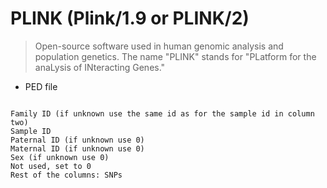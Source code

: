 # PLINK (Plink/1.9 or PLINK/2)

> Open-source software used in human genomic analysis and population genetics. The name "PLINK" stands for "PLatform for the anaLysis of INteracting Genes."

* PED file

```

Family ID (if unknown use the same id as for the sample id in column two)
Sample ID
Paternal ID (if unknown use 0)
Maternal ID (if unknown use 0)
Sex (if unknown use 0)
Not used, set to 0
Rest of the columns: SNPs

```

